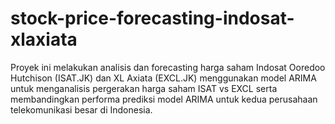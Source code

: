 # stock-price-forecasting-indosat-xlaxiata
Proyek ini melakukan analisis dan forecasting harga saham Indosat Ooredoo Hutchison (ISAT.JK) dan XL Axiata (EXCL.JK) menggunakan model ARIMA untuk menganalisis pergerakan harga saham ISAT vs EXCL serta membandingkan performa prediksi model ARIMA untuk kedua perusahaan telekomunikasi besar di Indonesia.
